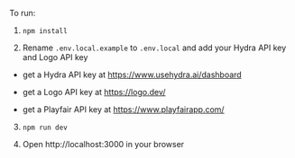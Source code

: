 To run:

1. `npm install`

2. Rename `.env.local.example` to `.env.local` and add your Hydra API key and Logo API key

- get a Hydra API key at https://www.usehydra.ai/dashboard
- get a Logo API key at https://logo.dev/

- get a Playfair API key at https://www.playfairapp.com/

3. `npm run dev`

4. Open http://localhost:3000 in your browser